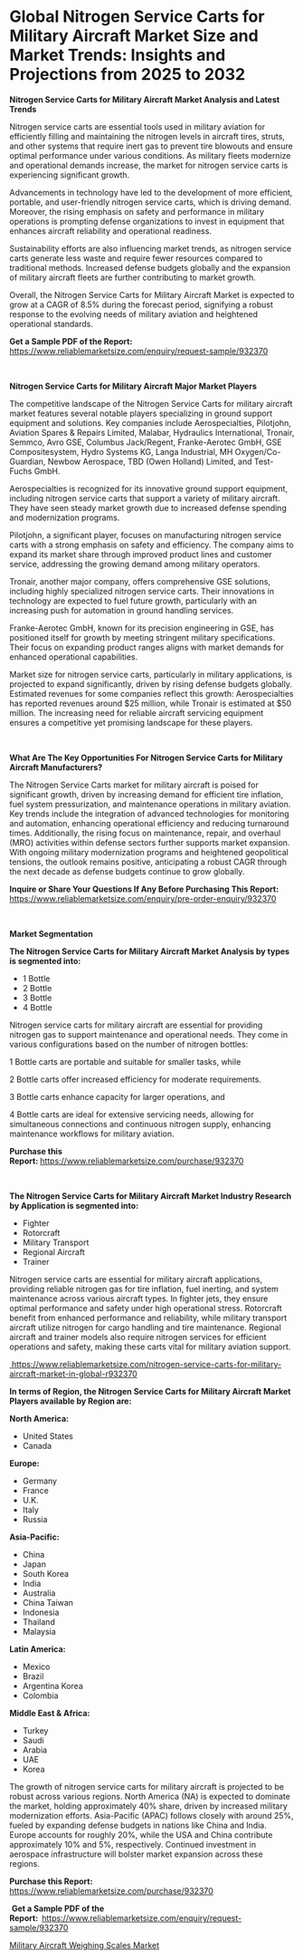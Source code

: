 <p><h1>Global Nitrogen Service Carts for Military Aircraft Market Size and Market Trends: Insights and Projections from 2025 to 2032</h1></p><p><strong>Nitrogen Service Carts for Military Aircraft Market Analysis and Latest Trends</strong></p>
<p><p>Nitrogen service carts are essential tools used in military aviation for efficiently filling and maintaining the nitrogen levels in aircraft tires, struts, and other systems that require inert gas to prevent tire blowouts and ensure optimal performance under various conditions. As military fleets modernize and operational demands increase, the market for nitrogen service carts is experiencing significant growth. </p><p>Advancements in technology have led to the development of more efficient, portable, and user-friendly nitrogen service carts, which is driving demand. Moreover, the rising emphasis on safety and performance in military operations is prompting defense organizations to invest in equipment that enhances aircraft reliability and operational readiness. </p><p>Sustainability efforts are also influencing market trends, as nitrogen service carts generate less waste and require fewer resources compared to traditional methods. Increased defense budgets globally and the expansion of military aircraft fleets are further contributing to market growth.</p><p>Overall, the Nitrogen Service Carts for Military Aircraft Market is expected to grow at a CAGR of 8.5% during the forecast period, signifying a robust response to the evolving needs of military aviation and heightened operational standards.</p></p>
<p><strong>Get a Sample PDF of the Report:&nbsp;</strong> <a href="https://www.reliablemarketsize.com/enquiry/request-sample/932370?utm_campaign=2300&utm_medium=2&utm_source=Github&utm_content=ia&utm_term=21032025&utm_id=nitrogen-service-carts-for-military-aircraft">https://www.reliablemarketsize.com/enquiry/request-sample/932370</a></p>
<p>&nbsp;</p>
<p><strong>Nitrogen Service Carts for Military Aircraft Major Market Players</strong></p>
<p><p>The competitive landscape of the Nitrogen Service Carts for military aircraft market features several notable players specializing in ground support equipment and solutions. Key companies include Aerospecialties, Pilotjohn, Aviation Spares & Repairs Limited, Malabar, Hydraulics International, Tronair, Semmco, Avro GSE, Columbus Jack/Regent, Franke-Aerotec GmbH, GSE Compositesystem, Hydro Systems KG, Langa Industrial, MH Oxygen/Co-Guardian, Newbow Aerospace, TBD (Owen Holland) Limited, and Test-Fuchs GmbH.</p><p>Aerospecialties is recognized for its innovative ground support equipment, including nitrogen service carts that support a variety of military aircraft. They have seen steady market growth due to increased defense spending and modernization programs.</p><p>Pilotjohn, a significant player, focuses on manufacturing nitrogen service carts with a strong emphasis on safety and efficiency. The company aims to expand its market share through improved product lines and customer service, addressing the growing demand among military operators.</p><p>Tronair, another major company, offers comprehensive GSE solutions, including highly specialized nitrogen service carts. Their innovations in technology are expected to fuel future growth, particularly with an increasing push for automation in ground handling services.</p><p>Franke-Aerotec GmbH, known for its precision engineering in GSE, has positioned itself for growth by meeting stringent military specifications. Their focus on expanding product ranges aligns with market demands for enhanced operational capabilities.</p><p>Market size for nitrogen service carts, particularly in military applications, is projected to expand significantly, driven by rising defense budgets globally. Estimated revenues for some companies reflect this growth: Aerospecialties has reported revenues around $25 million, while Tronair is estimated at $50 million. The increasing need for reliable aircraft servicing equipment ensures a competitive yet promising landscape for these players.</p></p>
<p>&nbsp;</p>
<p><strong>What Are The Key Opportunities For Nitrogen Service Carts for Military Aircraft Manufacturers?</strong></p>
<p><p>The Nitrogen Service Carts market for military aircraft is poised for significant growth, driven by increasing demand for efficient tire inflation, fuel system pressurization, and maintenance operations in military aviation. Key trends include the integration of advanced technologies for monitoring and automation, enhancing operational efficiency and reducing turnaround times. Additionally, the rising focus on maintenance, repair, and overhaul (MRO) activities within defense sectors further supports market expansion. With ongoing military modernization programs and heightened geopolitical tensions, the outlook remains positive, anticipating a robust CAGR through the next decade as defense budgets continue to grow globally.</p></p>
<p><strong>Inquire or Share Your Questions If Any Before Purchasing This Report:</strong> <a href="https://www.reliablemarketsize.com/enquiry/pre-order-enquiry/932370?utm_campaign=2300&utm_medium=2&utm_source=Github&utm_content=ia&utm_term=21032025&utm_id=nitrogen-service-carts-for-military-aircraft">https://www.reliablemarketsize.com/enquiry/pre-order-enquiry/932370</a></p>
<p>&nbsp;</p>
<p><strong>Market Segmentation</strong></p>
<p><strong>The Nitrogen Service Carts for Military Aircraft Market Analysis by types is segmented into:</strong></p>
<p><ul><li>1 Bottle</li><li>2 Bottle</li><li>3 Bottle</li><li>4 Bottle</li></ul></p>
<p><p>Nitrogen service carts for military aircraft are essential for providing nitrogen gas to support maintenance and operational needs. They come in various configurations based on the number of nitrogen bottles: </p><p>1 Bottle carts are portable and suitable for smaller tasks, while </p><p>2 Bottle carts offer increased efficiency for moderate requirements. </p><p>3 Bottle carts enhance capacity for larger operations, and </p><p>4 Bottle carts are ideal for extensive servicing needs, allowing for simultaneous connections and continuous nitrogen supply, enhancing maintenance workflows for military aviation.</p></p>
<p><strong>Purchase this Report:&nbsp;</strong><a href="https://www.reliablemarketsize.com/purchase/932370?utm_campaign=2300&utm_medium=2&utm_source=Github&utm_content=ia&utm_term=21032025&utm_id=nitrogen-service-carts-for-military-aircraft">https://www.reliablemarketsize.com/purchase/932370</a></p>
<p>&nbsp;</p>
<p><strong>The Nitrogen Service Carts for Military Aircraft Market Industry Research by Application is segmented into:</strong></p>
<p><ul><li>Fighter</li><li>Rotorcraft</li><li>Military Transport</li><li>Regional Aircraft</li><li>Trainer</li></ul></p>
<p><p>Nitrogen service carts are essential for military aircraft applications, providing reliable nitrogen gas for tire inflation, fuel inerting, and system maintenance across various aircraft types. In fighter jets, they ensure optimal performance and safety under high operational stress. Rotorcraft benefit from enhanced performance and reliability, while military transport aircraft utilize nitrogen for cargo handling and tire maintenance. Regional aircraft and trainer models also require nitrogen services for efficient operations and safety, making these carts vital for military aviation support.</p></p>
<p><a href="https://www.reliablemarketsize.com/nitrogen-service-carts-for-military-aircraft-market-in-global-r932370?utm_campaign=2300&utm_medium=2&utm_source=Github&utm_content=ia&utm_term=21032025&utm_id=nitrogen-service-carts-for-military-aircraft">&nbsp;https://www.reliablemarketsize.com/nitrogen-service-carts-for-military-aircraft-market-in-global-r932370</a></p>
<p><strong>In terms of Region, the Nitrogen Service Carts for Military Aircraft Market Players available by Region are:</strong></p>
<p>
    <p> <strong> North America: </strong>
        <ul>
            <li>United States</li>
            <li>Canada</li>
        </ul>
        </p> 
    <p> <strong> Europe: </strong>
        <ul>
            <li>Germany</li>
            <li>France</li>
            <li>U.K.</li>
            <li>Italy</li>
            <li>Russia</li>
        </ul>
        </p> 
    <p> <strong> Asia-Pacific: </strong>
        <ul>
            <li>China</li>
            <li>Japan</li>
            <li>South Korea</li>
            <li>India</li>
            <li>Australia</li>
            <li>China Taiwan</li>
            <li>Indonesia</li>
            <li>Thailand</li>
            <li>Malaysia</li>
        </ul>
        </p> 
    <p> <strong> Latin America: </strong>
        <ul>
            <li>Mexico</li>
            <li>Brazil</li>
            <li>Argentina Korea</li>
            <li>Colombia</li>
        </ul>
        </p> 
    <p> <strong> Middle East & Africa: </strong>
        <ul>
            <li>Turkey</li>
            <li>Saudi</li>
            <li>Arabia</li>
            <li>UAE</li>
            <li>Korea</li>
        </ul>
    </p>
    </p>
<p><p>The growth of nitrogen service carts for military aircraft is projected to be robust across various regions. North America (NA) is expected to dominate the market, holding approximately 40% share, driven by increased military modernization efforts. Asia-Pacific (APAC) follows closely with around 25%, fueled by expanding defense budgets in nations like China and India. Europe accounts for roughly 20%, while the USA and China contribute approximately 10% and 5%, respectively. Continued investment in aerospace infrastructure will bolster market expansion across these regions.</p></p>
<p><strong>Purchase this Report: </strong><a href="https://www.reliablemarketsize.com/purchase/932370?utm_campaign=2300&utm_medium=2&utm_source=Github&utm_content=ia&utm_term=21032025&utm_id=nitrogen-service-carts-for-military-aircraft">https://www.reliablemarketsize.com/purchase/932370</a></p>
<p>&nbsp;<strong>Get a Sample PDF of the Report:&nbsp;&nbsp;</strong><a href="https://www.reliablemarketsize.com/enquiry/request-sample/932370?utm_campaign=2300&utm_medium=2&utm_source=Github&utm_content=ia&utm_term=21032025&utm_id=nitrogen-service-carts-for-military-aircraft">https://www.reliablemarketsize.com/enquiry/request-sample/932370</a></p>
<p><strong></strong></p>
<p><p><a href="https://github.com/abbislposival/Market-Research-Report-List-1/blob/main/military-aircraft-weighing-scales-market.md?utm_campaign=2300&utm_medium=2&utm_source=Github&utm_content=ia&utm_term=21032025&utm_id=nitrogen-service-carts-for-military-aircraft">Military Aircraft Weighing Scales Market</a></p></p>
